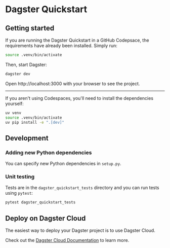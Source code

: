 # Dagster Quickstart

## Getting started

If you are running the Dagster Quickstart in a GitHub Codepsace, the requirements have already been installed. Simply run:

```sh
source .venv/bin/activate
```

Then, start Dagster:

```bash
dagster dev
```

Open http://localhost:3000 with your browser to see the project.

---

If you aren't using Codespaces, you'll need to install the dependencies yourself:

```sh
uv venv
source .venv/bin/activate
uv pip install -e ".[dev]"
```

## Development

### Adding new Python dependencies

You can specify new Python dependencies in `setup.py`.

### Unit testing

Tests are in the `dagster_quickstart_tests` directory and you can run tests using `pytest`:

```bash
pytest dagster_quickstart_tests
```

## Deploy on Dagster Cloud

The easiest way to deploy your Dagster project is to use Dagster Cloud.

Check out the [Dagster Cloud Documentation](https://docs.dagster.cloud) to learn more.
